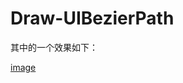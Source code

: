 # Draw-UIBezierPath

其中的一个效果如下：


[image](https://github.com/LoveMeiM/Draw-UIBezierPath/raw/master/Draw-UIBezierPath/效果.png)
